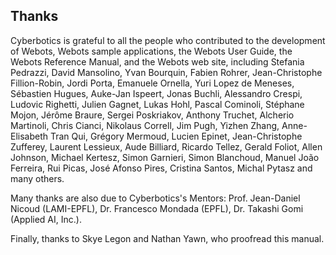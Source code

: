## Thanks

Cyberbotics is grateful to all the people who contributed to the development of Webots, Webots sample applications, the Webots User Guide, the Webots Reference Manual, and the Webots web site, including Stefania Pedrazzi, David Mansolino, Yvan Bourquin, Fabien Rohrer, Jean-Christophe Fillion-Robin, Jordi Porta, Emanuele Ornella, Yuri Lopez de Meneses, Sébastien Hugues, Auke-Jan Ispeert, Jonas Buchli, Alessandro Crespi, Ludovic Righetti, Julien Gagnet, Lukas Hohl, Pascal Cominoli, Stéphane Mojon, Jérôme Braure, Sergei Poskriakov, Anthony Truchet, Alcherio Martinoli, Chris Cianci, Nikolaus Correll, Jim Pugh, Yizhen Zhang, Anne-Elisabeth Tran Qui, Grégory Mermoud, Lucien Epinet, Jean-Christophe Zufferey, Laurent Lessieux, Aude Billiard, Ricardo Tellez, Gerald Foliot, Allen Johnson, Michael Kertesz, Simon Garnieri, Simon Blanchoud, Manuel João Ferreira, Rui Picas, José Afonso Pires, Cristina Santos, Michal Pytasz and many others.

Many thanks are also due to Cyberbotics's Mentors: Prof.
Jean-Daniel Nicoud (LAMI-EPFL), Dr.
Francesco Mondada (EPFL), Dr.
Takashi Gomi (Applied AI, Inc.).

Finally, thanks to Skye Legon and Nathan Yawn, who proofread this manual.
